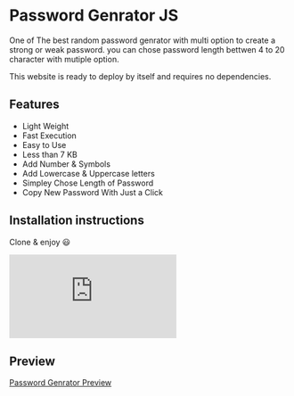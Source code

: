 # Password Genrator JS

One of The best random password genrator with multi option to create a strong or weak password.
you can chose password length bettwen 4 to 20 character
with mutiple option. 

This website is ready to deploy by itself and requires no dependencies.

## Features

-   Light Weight
-   Fast Execution
-   Easy to Use
-   Less than 7 KB
-   Add Number & Symbols
-   Add Lowercase & Uppercase letters
-   Simpley Chose Length of Password
-   Copy New Password With Just a Click

## Installation instructions

Clone & enjoy 😃

![Password Genrator Js](https://biaupload.com/do.php?imgf=org-54069aec8bfe1.png)

## Preview

[Password Genrator Preview](https://zana-shokrii.github.io/Password-Generator-JS/)

